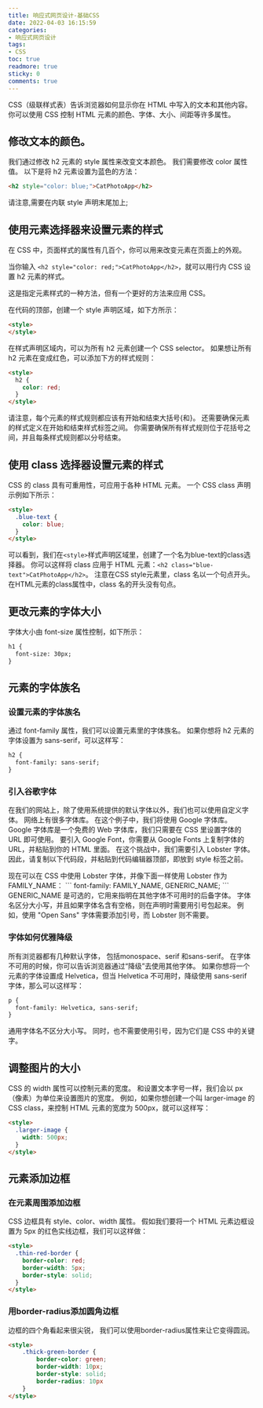 ```yaml
---
title: 响应式网页设计-基础CSS
date: 2022-04-03 16:15:59
categories:
- 响应式网页设计
tags:
- CSS
toc: true
readmore: true
sticky: 0
comments: true
---
```


CSS（级联样式表）告诉浏览器如何显示你在 HTML 中写入的文本和其他内容。你可以使用 CSS 控制 HTML 元素的颜色、字体、大小、间距等许多属性。

<!-- more -->
## 修改文本的颜色。
我们通过修改 h2 元素的 style 属性来改变文本颜色。
我们需要修改 color 属性值。
以下是将 h2 元素设置为蓝色的方法：
```html
<h2 style="color: blue;">CatPhotoApp</h2>
```
请注意,需要在内联 style 声明末尾加上;
## 使用元素选择器来设置元素的样式
在 CSS 中，页面样式的属性有几百个，你可以用来改变元素在页面上的外观。

当你输入 ```<h2 style="color: red;">CatPhotoApp</h2>```，就可以用行内 CSS 设置 h2 元素的样式。

这是指定元素样式的一种方法，但有一个更好的方法来应用 CSS。

在代码的顶部，创建一个 style 声明区域，如下方所示：
```html
<style>
</style>
```
在样式声明区域内，可以为所有 h2 元素创建一个 CSS selector。 如果想让所有 h2 元素在变成红色，可以添加下方的样式规则：
```html
<style>
  h2 {
    color: red;
  }
</style>
```
请注意，每个元素的样式规则都应该有开始和结束大括号{和}。 还需要确保元素的样式定义在开始和结束样式标签之间。 你需要确保所有样式规则位于花括号之间，并且每条样式规则都以分号结束。
## 使用 class 选择器设置元素的样式
CSS 的 class 具有可重用性，可应用于各种 HTML 元素。
一个 CSS class 声明示例如下所示：
```html
<style>
  .blue-text {
    color: blue;
  }
</style>
```
可以看到，我们在```<style>```样式声明区域里，创建了一个名为blue-text的class选择器。 你可以这样将 class 应用于 HTML 元素：```<h2 class="blue-text">CatPhotoApp</h2>```。 注意在CSS style元素里，class 名以一个句点开头。 在HTML元素的class属性中，class 名的开头没有句点。
## 更改元素的字体大小
字体大小由 font-size 属性控制，如下所示：
```html
h1 {
  font-size: 30px;
}
```
## 元素的字体族名
### 设置元素的字体族名
通过 font-family 属性，我们可以设置元素里的字体族名。
如果你想将 h2 元素的字体设置为 sans-serif，可以这样写：
```html
h2 {
  font-family: sans-serif;
}
```
### 引入谷歌字体
在我们的网站上，除了使用系统提供的默认字体以外，我们也可以使用自定义字体。 网络上有很多字体库。 在这个例子中，我们将使用 Google 字体库。
Google 字体库是一个免费的 Web 字体库，我们只需要在 CSS 里设置字体的 URL 即可使用。
要引入 Google Font，你需要从 Google Fonts 上复制字体的 URL，并粘贴到你的 HTML 里面。 在这个挑战中，我们需要引入 Lobster 字体。 因此，请复制以下代码段，并粘贴到代码编辑器顶部，即放到 style 标签之前。
<link href="https://fonts.googleapis.com/css?family=Lobster" rel="stylesheet" type="text/css">
现在可以在 CSS 中使用 Lobster 字体，并像下面一样使用 Lobster 作为 FAMILY_NAME：
```
font-family: FAMILY_NAME, GENERIC_NAME;
```
GENERIC_NAME 是可选的，它用来指明在其他字体不可用时的后备字体。
字体名区分大小写，并且如果字体名含有空格，则在声明时需要用引号包起来。 例如，使用 "Open Sans" 字体需要添加引号，而 Lobster 则不需要。

### 字体如何优雅降级
所有浏览器都有几种默认字体， 包括monospace、serif 和sans-serif。
在字体不可用的时候，你可以告诉浏览器通过“降级”去使用其他字体。
如果你想将一个元素的字体设置成 Helvetica，但当 Helvetica 不可用时，降级使用 sans-serif 字体，那么可以这样写：
```html
p {
  font-family: Helvetica, sans-serif;
}
```
通用字体名不区分大小写。 同时，也不需要使用引号，因为它们是 CSS 中的关键字。
## 调整图片的大小
CSS 的 width 属性可以控制元素的宽度。 和设置文本字号一样，我们会以 px（像素）为单位来设置图片的宽度。
例如，如果你想创建一个叫 larger-image 的 CSS class，来控制 HTML 元素的宽度为 500px，就可以这样写：
```html
<style>
  .larger-image {
    width: 500px;
  }
</style>
```
## 元素添加边框
### 在元素周围添加边框
CSS 边框具有 style、color、width 属性。
假如我们要将一个 HTML 元素边框设置为 5px 的红色实线边框，我们可以这样做：
```html
<style>
  .thin-red-border {
    border-color: red;
    border-width: 5px;
    border-style: solid;
  }
</style>
```
### 用border-radius添加圆角边框
边框的四个角看起来很尖锐， 我们可以使用border-radius属性来让它变得圆润。
```html
<style>
	.thick-green-border {
		border-color: green;
		border-width: 10px;
		border-style: solid;
		border-radius: 10px
	}
</style>
```

